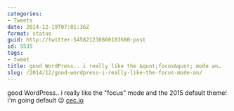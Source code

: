 ```yaml
---
categories:
- Tweets
date: 2014-12-19T07:01:36Z
format: status
guid: http://twitter-545821230860103680-post
id: 5535
tags:
- tweet
title: good WordPress.. i really like the &quot;focus&quot; mode an…
slug: /2014/12/good-wordpress-i-really-like-the-focus-mode-an/
---
```


good WordPress.. i really like the "focus" mode and the 2015 default theme! i'm going default 😉 [cec.io](http://stefanocecere.com/)